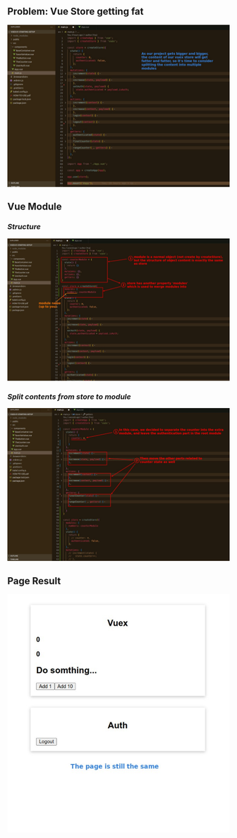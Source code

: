 ## **Problem: Vue Store getting fat**

![Alt problem](pic/01.jpg)

## **Vue Module**

### _Structure_

![Alt module structure](pic/02.jpg)

### _Split contents from store to module_

![Alt splite store contents to module](pic/03.jpg)

## **Page Result**

![Alt page](pic/04.jpg)
